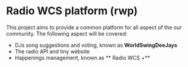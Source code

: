 # Radio WCS platform (rwp)

This project aims to provide a common platform for all aspect of the our community.
The following aspect will be covered:
  - DJs song suggestions and voting, known as **WorldSwingDeeJays**
  - The radio API and tiny website
  - Happenings management, known as ** Radio WCS +**

  
